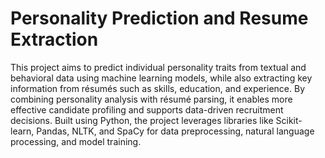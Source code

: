 # Personality Prediction and Resume Extraction
This project aims to predict individual personality traits from textual and behavioral data using machine learning models, while also extracting key information from résumés such as skills, education, and experience. By combining personality analysis with résumé parsing, it enables more effective candidate profiling and supports data-driven recruitment decisions. Built using Python, the project leverages libraries like Scikit-learn, Pandas, NLTK, and SpaCy for data preprocessing, natural language processing, and model training.

